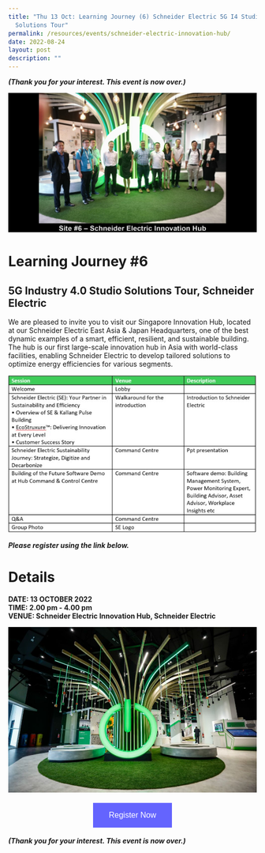 ```yaml
---
title: "Thu 13 Oct: Learning Journey (6) Schneider Electric 5G I4 Studio
  Solutions Tour"
permalink: /resources/events/schneider-electric-innovation-hub/
date: 2022-08-24
layout: post
description: ""
---
```

***(Thank you for your interest. This event  is now over.)***

![5GLF Group Photo_Schneider](/images/events/5GLF/5GLF%20Group%20Photo_Schneider%20Electric%20Innovation%20Hub%20.jpg)

# Learning Journey #6

## 5G Industry 4.0 Studio Solutions Tour, Schneider Electric
We are pleased to invite you to visit our Singapore Innovation Hub, located at our Schneider Electric East Asia & Japan Headquarters, one of the best dynamic examples of a smart, efficient, resilient, and sustainable building. The hub is our first large-scale innovation hub in Asia with world-class facilities, enabling Schneider Electric to develop tailored solutions to optimize energy efficiencies for various segments. 

![Schneider Programme](/images/events/5GLF/Schneider%20Programme.jpg)

***Please register using the link below.***

# Details
**DATE: 13 OCTOBER 2022** <br> 
**TIME: 2.00 pm - 4.00 pm** <br> 
**VENUE: Schneider Electric Innovation Hub, Schneider Electric** 


![Schneider Electric Innovation Centre](/images/events/5GLF/Schneider.jpg)


<style>
#register {
  background-color: #0000ff;
  border: none;
  color: white;
  padding: 16px 32px;
  text-align: center;
  font-size: 16px;
  margin: 4px 2px;
  opacity: 0.6;
  transition: 0.3s;
  display: inline-block;
  text-decoration: none;
  cursor: pointer;
}
</style>

<center><a href="https://form.gov.sg/628f22d33778d80011a07cc6 " target="_blank"><button id="register" class="btn">Register Now</button></a></center>

***(Thank you for your interest. This event  is now over.)***